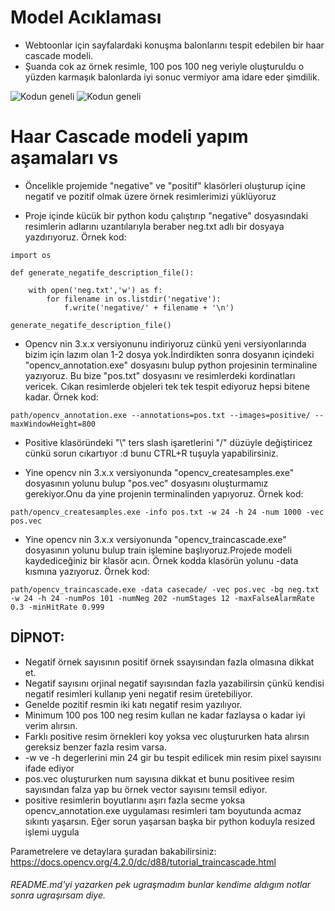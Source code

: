 # Model Acıklaması
* Webtoonlar için sayfalardaki konuşma balonlarını tespit edebilen bir haar cascade modeli.
* Şuanda cok az örnek resimle, 100 pos 100 neg veriyle oluşturuldu o yüzden karmaşık balonlarda iyi sonuc vermiyor ama idare eder şimdilik.
 
![Kodun geneli](https://github.com/Lawhoer/Speech-bubble-detect-haar-cascade/blob/main/1.JPG)
![Kodun geneli](https://github.com/Lawhoer/Speech-bubble-detect-haar-cascade/blob/main/2.jpg)

# Haar Cascade modeli yapım aşamaları vs

* Öncelikle projemide "negative" ve "positif" klasörleri oluşturup içine negatif ve pozitif olmak üzere örnek resimlerimizi yüklüyoruz

* Proje içinde kücük bir python kodu çalıştırıp "negative" dosyasındaki resimlerin adlarını uzantılarıyla beraber neg.txt adlı bir dosyaya yazdırıyoruz. 
Örnek kod:
```
import os

def generate_negatife_description_file():

    with open('neg.txt','w') as f:
        for filename in os.listdir('negative'):
            f.write('negative/' + filename + '\n')

generate_negatife_description_file()
```
* Opencv nin 3.x.x versiyonunu indiriyoruz cünkü yeni versiyonlarında bizim için lazım olan 1-2 dosya yok.İndirdikten sonra dosyanın içindeki "opencv_annotation.exe" dosyasını bulup python projesinin terminaline yazıyoruz. Bu bize "pos.txt" dosyasını ve resimlerdeki kordinatları vericek. Cıkan resimlerde objeleri tek tek tespit ediyoruz hepsi bitene kadar. Örnek kod:
```
path/opencv_annotation.exe --annotations=pos.txt --images=positive/ --maxWindowHeight=800
``` 
* Positive klasöründeki "\\" ters slash işaretlerini "/" düzüyle değiştiricez cünkü sorun cıkartıyor :d bunu CTRL+R tuşuyla yapabilirsiniz.

* Yine opencv nin 3.x.x versiyonunda "opencv_createsamples.exe" dosyasının yolunu bulup "pos.vec" dosyasını oluşturmamız gerekiyor.Onu da yine projenin terminalinden yapıyoruz. Örnek kod:
```
path/opencv_createsamples.exe -info pos.txt -w 24 -h 24 -num 1000 -vec pos.vec
```
* Yine opencv nin 3.x.x versiyonunda "opencv_traincascade.exe" dosyasının yolunu bulup train işlemine başlıyoruz.Projede modeli kaydediceğiniz bir klasör acın. Örnek kodda klasörün yolunu -data kısmına yazıyoruz. Örnek kod:
```
path/opencv_traincascade.exe -data casecade/ -vec pos.vec -bg neg.txt -w 24 -h 24 -numPos 101 -numNeg 202 -numStages 12 -maxFalseAlarmRate 0.3 -minHitRate 0.999
```
## DİPNOT: 
- Negatif örnek sayısının positif örnek ssayısından fazla olmasına dikkat et.
- Negatif sayısını orjinal negatif sayısından fazla yazabilirsin çünkü kendisi negatif resimleri kullanıp yeni negatif resim üretebiliyor.
- Genelde pozitif resmin iki katı negatif resim yazılıyor.
- Minimum 100 pos 100 neg resim kullan ne kadar fazlaysa o kadar iyi verim alırsın.
- Farklı positive resim örnekleri koy yoksa vec oluştururken hata alırsın gereksiz benzer fazla resim varsa.
- -w ve -h degerlerini min 24 gir bu tespit edilicek min resim pixel sayısını ifade ediyor
- pos.vec oluştururken num sayısına dikkat et bunu positivee resim sayısından falza yap bu örnek vector sayısını temsil ediyor.
- positive resimlerin boyutlarını aşırı fazla secme yoksa opencv_annotation.exe uygulaması resimleri tam boyutunda acmaz sıkıntı yaşarsın. Eğer sorun yaşarsan başka bir python koduyla resized işlemi uygula

Parametrelere ve detaylara şuradan bakabilirsiniz: https://docs.opencv.org/4.2.0/dc/d88/tutorial_traincascade.html

###### README.md'yi yazarken pek ugraşmadım bunlar kendime aldıgım notlar sonra ugraşırsam diye.


